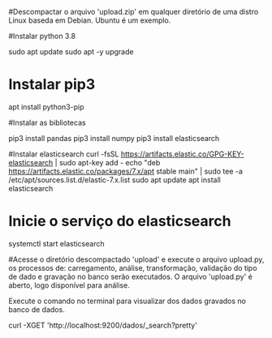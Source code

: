 #Descompactar o arquivo 'upload.zip' em qualquer diretório de uma distro Linux baseda em Debian. Ubuntu é um exemplo.

#Instalar python 3.8

sudo apt update
sudo apt -y upgrade

# Instalar pip3

apt install python3-pip

#Instalar as bibliotecas 

pip3 install pandas
pip3 install numpy
pip3 install elasticsearch

#Instalar elasticsearch
curl -fsSL https://artifacts.elastic.co/GPG-KEY-elasticsearch | sudo apt-key add -
echo "deb https://artifacts.elastic.co/packages/7.x/apt stable main" | sudo tee -a /etc/apt/sources.list.d/elastic-7.x.list
sudo apt update
apt install elasticsearch

# Inicie o serviço do elasticsearch

systemctl start elasticsearch

#Acesse o diretório  descompactado 'upload' e execute o arquivo upload.py, os processos de: carregamento, análise, transformação, validação do tipo de dado e gravação no banco
serão executados. O arquivo 'upload.py' é aberto, logo disponível para análise.


Execute o comando no terminal para visualizar dos dados gravados no banco de dados.

curl -XGET 'http://localhost:9200/dados/_search?pretty'
